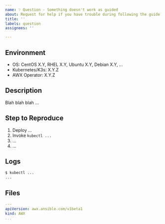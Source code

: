 ```yaml
---
name: ❔ Question - Something doesn't work as guided
about: Request for help if you have trouble during following the guide
title: ''
labels: question
assignees: ''

---
```


## Environment
<!-- K3s version can be checked by `k3s --version` command. -->

- OS: CentOS X.Y, RHEL X.Y, Ubuntu X.Y, Debian X.Y, ...
- Kubernetes/K3s: X.Y.Z
- AWX Operator: X.Y.Z

## Description
<!-- Describe the problem here. -->
<!-- Refer to troubleshooting guide first before creating issue. -->
<!-- https://github.com/kurokobo/awx-on-k3s/blob/main/tips/troubleshooting.md -->

Blah blah blah ...

## Step to Reproduce
<!-- Describe the steps to reproduce the problem or the operation you performed. -->

1. Deploy ...
2. Invoke `kubectl ...`
3. ...
4. ...

## Logs
<!-- Copy and paste the logs, command output, and error messages you've faced. -->
<!-- Refer to troubleshooting guide to obtain logs from Operator and AWX. -->
<!-- https://github.com/kurokobo/awx-on-k3s/blob/main/tips/troubleshooting.md -->

```bash
$ kubectl ...
...
```

## Files
<!-- If the actual files that used to deploy can be provided, copy & paste or attach them. -->

```yaml
---
apiVersion: awx.ansible.com/v1beta1
kind: AWX
...
```
